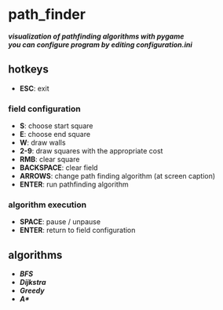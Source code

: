 # path_finder
***visualization of pathfinding algorithms with pygame***  
***you can configure program by editing configuration.ini***

## hotkeys
* **ESC**: exit
### field configuration
* **S**: choose start square
* **E**: choose end square
* **W**: draw walls
* **2-9**: draw squares with the appropriate cost
* **RMB**: clear square
* **BACKSPACE**: clear field
* **ARROWS**: change path finding algorithm (at screen caption)
* **ENTER**: run pathfinding algorithm
### algorithm execution
* **SPACE**: pause / unpause
* **ENTER**: return to field configuration

## algorithms
* ***BFS***
* ***Dijkstra***
* ***Greedy***
* ***A\****